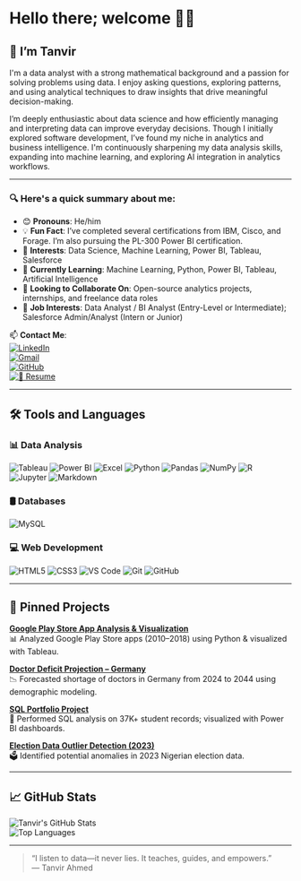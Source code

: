 # Hello there; welcome 👋🏾

## 👋 I’m Tanvir

I'm a data analyst with a strong mathematical background and a passion for solving problems using data. I enjoy asking questions, exploring patterns, and using analytical techniques to draw insights that drive meaningful decision-making.

I’m deeply enthusiastic about data science and how efficiently managing and interpreting data can improve everyday decisions. Though I initially explored software development, I’ve found my niche in analytics and business intelligence. I'm continuously sharpening my data analysis skills, expanding into machine learning, and exploring AI integration in analytics workflows.

---

### 🔍 Here's a quick summary about me:

- 😊 **Pronouns**: He/him  
- 💡 **Fun Fact**: I’ve completed several certifications from IBM, Cisco, and Forage. I’m also pursuing the PL-300 Power BI certification.  
- 🎯 **Interests**: Data Science, Machine Learning, Power BI, Tableau, Salesforce  
- 🌱 **Currently Learning**: Machine Learning, Python, Power BI, Tableau, Artificial Intelligence  
- 🤝 **Looking to Collaborate On**: Open-source analytics projects, internships, and freelance data roles  
- 💼 **Job Interests**: Data Analyst / BI Analyst (Entry-Level or Intermediate); Salesforce Admin/Analyst (Intern or Junior)
 
📫 **Contact Me**:  
[![LinkedIn](https://img.shields.io/badge/LinkedIn-blue?logo=linkedin&style=flat-square)](https://www.linkedin.com/in/mdtanvirahmeddev/)  
[![Gmail](https://img.shields.io/badge/Gmail-red?logo=gmail&style=flat-square)](mailto:md.ahmedtanvirdev@gmail.com)  
[![GitHub](https://img.shields.io/badge/GitHub-black?logo=github&style=flat-square)](https://github.com/md-ahmed-tanvir)  
[![📄 Resume](https://img.shields.io/badge/Resume-PDF-red?style=flat-square&logo=adobeacrobatreader)](https://drive.google.com/file/d/1QQ-cCaqmZIHja_9nmux4JCpl6sQIuyMP/view?usp=drive_link)

---

## 🛠️ Tools and Languages

### 📊 Data Analysis
![Tableau](https://img.shields.io/badge/Tableau-E97627?style=flat&logo=tableau&logoColor=white)
![Power BI](https://img.shields.io/badge/Power%20BI-F2C811?style=flat&logo=powerbi&logoColor=black)
![Excel](https://img.shields.io/badge/Excel-217346?style=flat&logo=microsoft-excel&logoColor=white)
![Python](https://img.shields.io/badge/Python-3776AB?style=flat&logo=python&logoColor=white)
![Pandas](https://img.shields.io/badge/Pandas-150458?style=flat&logo=pandas)
![NumPy](https://img.shields.io/badge/Numpy-013243?style=flat&logo=numpy)
![R](https://img.shields.io/badge/R-276DC3?style=flat&logo=r&logoColor=white)
![Jupyter](https://img.shields.io/badge/Jupyter-F37626?style=flat&logo=jupyter)
![Markdown](https://img.shields.io/badge/Markdown-000000?style=flat&logo=markdown)

### 🛢️ Databases
![MySQL](https://img.shields.io/badge/MySQL-005C84?style=flat&logo=mysql&logoColor=white)

### 💻 Web Development
![HTML5](https://img.shields.io/badge/HTML5-E34F26?style=flat&logo=html5&logoColor=white)
![CSS3](https://img.shields.io/badge/CSS3-1572B6?style=flat&logo=css3&logoColor=white)
![VS Code](https://img.shields.io/badge/VSCode-007ACC?style=flat&logo=visual-studio-code)
![Git](https://img.shields.io/badge/Git-F05032?style=flat&logo=git&logoColor=white)
![GitHub](https://img.shields.io/badge/GitHub-181717?style=flat&logo=github)

---

## 📌 Pinned Projects

[**Google Play Store App Analysis & Visualization**](https://github.com/md-ahmed-tanvir/google-play-analysis)  
📊 Analyzed Google Play Store apps (2010–2018) using Python & visualized with Tableau.

[**Doctor Deficit Projection – Germany**](https://github.com/md-ahmed-tanvir/doctor-deficit-projection)  
📉 Forecasted shortage of doctors in Germany from 2024 to 2044 using demographic modeling.

[**SQL Portfolio Project**](https://github.com/md-ahmed-tanvir/sql-portfolio-project)  
📑 Performed SQL analysis on 37K+ student records; visualized with Power BI dashboards.

[**Election Data Outlier Detection (2023)**](https://github.com/md-ahmed-tanvir/election-outlier-analysis)  
🗳️ Identified potential anomalies in 2023 Nigerian election data.

---

## 📈 GitHub Stats

![Tanvir's GitHub Stats](https://github-readme-stats.vercel.app/api?username=md-ahmed-tanvir&show_icons=true&theme=gruvbox)  
![Top Languages](https://github-readme-stats.vercel.app/api/top-langs/?username=md-ahmed-tanvir&layout=compact&theme=gruvbox)

---

> “I listen to data—it never lies. It teaches, guides, and empowers.”  
> — Tanvir Ahmed
